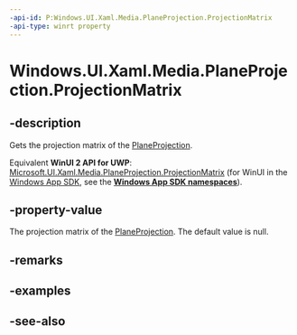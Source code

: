 ```yaml
---
-api-id: P:Windows.UI.Xaml.Media.PlaneProjection.ProjectionMatrix
-api-type: winrt property
---
```


<!-- Property syntax
public Windows.UI.Xaml.Media.Media3D.Matrix3D ProjectionMatrix { get; }
-->

# Windows.UI.Xaml.Media.PlaneProjection.ProjectionMatrix

## -description
Gets the projection matrix of the [PlaneProjection](planeprojection.md).

Equivalent **WinUI 2 API for UWP**: [Microsoft.UI.Xaml.Media.PlaneProjection.ProjectionMatrix](/windows/winui/api/microsoft.ui.xaml.media.planeprojection.projectionmatrix) (for WinUI in the [Windows App SDK](/windows/apps/windows-app-sdk/), see the **[Windows App SDK namespaces](/windows/windows-app-sdk/api/winrt/)**).

## -property-value
The projection matrix of the [PlaneProjection](planeprojection.md). The default value is null.

## -remarks

## -examples

## -see-also
